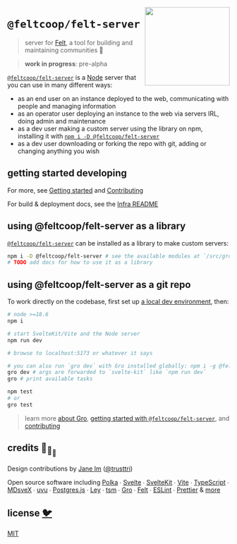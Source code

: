 [<img src="src/static/felt.png" align="right" width="192" height="178">](https://felt.dev)

# `@feltcoop/felt-server`

> server for [Felt](https://github.com/feltcoop/felt),
> a tool for building and maintaining communities 💚

> **work in progress**: pre-alpha

[`@feltcoop/felt-server`](https://www.npmjs.com/package/@feltcoop/felt-server)
is a [Node](https://nodejs.org/) server that you can use in many different ways:

- as an end user on an instance deployed to the web,
  communicating with people and managing information
- as an operator user deploying an instance to the web via servers IRL,
  doing admin and maintenance
- as a dev user making a custom server using the library on npm,
  installing it with
  [`npm i -D @feltcoop/felt-server`](https://www.npmjs.com/package/@feltcoop/felt-server)
- as a dev user downloading or forking the repo with git,
  adding or changing anything you wish

## getting started developing

For more, see [Getting started](/src/docs/getting-started.md) and
[Contributing](/contributing.md)

For build & deployment docs, see the [Infra README](/src/lib/infra/README.md)

## using @feltcoop/felt-server as a library

[`@feltcoop/felt-server`](https://www.npmjs.com/package/@feltcoop/felt-server)
can be installed as a library to make custom servers:

```bash
npm i -D @feltcoop/felt-server # see the available modules at `/src/gro.config.ts`
# TODO add docs for how to use it as a library
```

## using @feltcoop/felt-server as a git repo

To work directly on the codebase,
first set up [a local dev environment](/src/docs/getting-started.md), then:

```bash
# node >=18.6
npm i

# start SvelteKit/Vite and the Node server
npm run dev

# browse to localhost:5173 or whatever it says

# you can also run `gro dev` with Gro installed globally: npm i -g @feltcoop/gro
gro dev # args are forwarded to `svelte-kit` like `npm run dev`
gro # print available tasks

npm test
# or
gro test
```

> learn more [about Gro](https://github.com/feltcoop/gro),
> [getting started with `@feltcoop/felt-server`](/src/docs/getting-started.md),
> and [contributing](/contributing.md)

## credits 🐢<sub>🐢</sub><sub><sub>🐢</sub></sub>

Design contributions by [Jane Im](https://imjane.net/) ([@trusttri](https://github.com/trusttri))

Open source software including
[Polka](https://github.com/lukeed/polka) ∙
[Svelte](https://github.com/sveltejs/svelte) ∙
[SvelteKit](https://github.com/sveltejs/kit) ∙
[Vite](https://github.com/vitejs/vite) ∙
[TypeScript](https://github.com/microsoft/TypeScript) ∙
[MDsveX](https://github.com/pngwn/MDsveX) ∙
[uvu](https://github.com/lukeed/uvu) ∙
[Postgres.js](https://github.com/porsager/postgres) ∙
[Ley](https://github.com/lukeed/ley) ∙
[tsm](https://github.com/lukeed/tsm) ∙
[Gro](https://github.com/feltcoop/gro) ∙
[Felt](https://github.com/feltcoop/felt) ∙
[ESLint](https://github.com/eslint/eslint) ∙
[Prettier](https://github.com/prettier/prettier)
& [more](package.json)

## license [🐦](https://en.wikipedia.org/wiki/Free_and_open-source_software)

[MIT](LICENSE)
